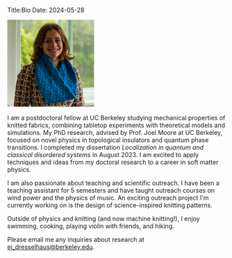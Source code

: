 Title:Bio
Date: 2024-05-28

<img src="images/lizzy-nanoscarf.jpg" alt="drawing" width="200"/>

I am a postdoctoral fellow at UC Berkeley studying mechanical properties of knitted fabrics, combining tabletop experiments with theoretical models and simulations. My PhD research, advised by Prof. Joel Moore at UC Berkeley, focused on novel physics in topological insulators and quantum phase transitions. I completed my dissertation *Localization in quantum and classical disordered systems* in August 2023. I am excited to apply techniques and ideas from my doctoral research to a career in soft matter physics.

I am also passionate about teaching and scientific outreach.  I have been a teaching assistant for 5 semesters and have taught outreach courses on wind power and the physics of music.  An exciting outreach project I'm currently working on is the design of science-inspired knitting patterns.

Outside of physics and knitting (and now machine knitting!), I enjoy swimming, cooking, playing violin with friends, and hiking.

Please email me any inquiries about research at ej_dresselhaus@berkeley.edu.





